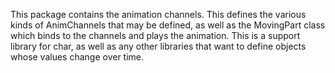 This package contains the animation channels.  This defines the various
kinds of AnimChannels that may be defined, as well as the MovingPart
class which binds to the channels and plays the animation.  This is a
support library for char, as well as any other libraries that want to
define objects whose values change over time.

